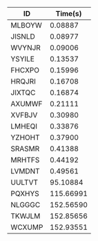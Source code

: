 |ID|Time(s)|
|-|-|
|MLBOYW|0.08887|
|JISNLD|0.08977|
|WVYNJR|0.09006|
|YSYILE|0.13537|
|FHCXPO|0.15996|
|HRQJRI|0.16708|
|JIXTQC|0.16874|
|AXUMWF|0.21111|
|XVFBJV|0.30980|
|LMHEQI|0.33876|
|YZHOHT|0.37900|
|SRASMR|0.41388|
|MRHTFS|0.44192|
|LVMDNT|0.49561|
|UULTVT|95.10884|
|PQXHYS|115.66991|
|NLGGGC|152.56590|
|TKWJLM|152.85656|
|WCXUMP|152.93551|
